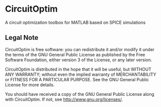 # CircuitOptim

A circuit optimization toolbox for MATLAB based on SPICE simulations

## Legal Note

CircuitOptim is free software: you can redistribute it and/or modify it under
the terms of the GNU General Public License as published by the Free Software
Foundation, either version 3 of the License, or any later version.

CircuitOptim is distributed in the hope that it will be useful, but WITHOUT ANY
WARRANTY; without even the implied warranty of MERCHANTABILITY or FITNESS FOR A
PARTICULAR PURPOSE. See the GNU General Public License for more details.

You should have received a copy of the GNU General Public License along with
CircuitOptim. If not, see <http://www.gnu.org/licenses/>.